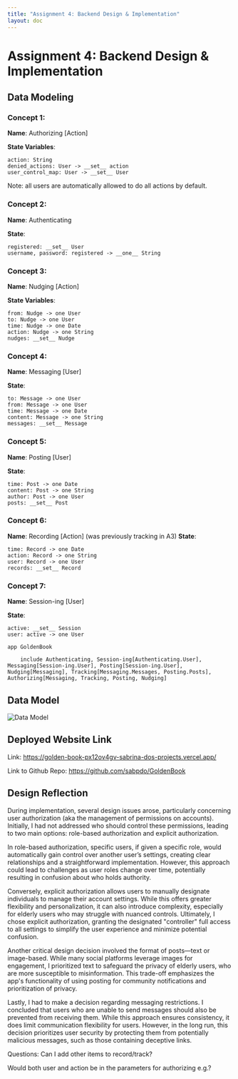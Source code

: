 ```yaml
---
title: "Assignment 4: Backend Design & Implementation"
layout: doc
---
```


# Assignment 4: Backend Design & Implementation

## Data Modeling

### Concept 1:

__Name__: Authorizing \[Action]

__State Variables__: 

    action: String
    denied_actions: User -> __set__ action
    user_control_map: User -> __set__ User

Note: all users are automatically allowed to do all actions by default.

### Concept 2: 

__Name__: Authenticating

__State__:

    registered: __set__ User
    username, password: registered -> __one__ String


### Concept 3:
__Name__: Nudging \[Action]

__State Variables__: 

    from: Nudge -> one User
    to: Nudge -> one User
    time: Nudge -> one Date
    action: Nudge -> one String
    nudges: __set__ Nudge


### Concept 4:

__Name__: Messaging \[User]

__State__:

    to: Message -> one User
    from: Message -> one User
    time: Message -> one Date
    content: Message -> one String
    messages: __set__ Message


### Concept 5:

__Name__: Posting \[User]

__State__:

    time: Post -> one Date
    content: Post -> one String
    author: Post -> one User
    posts: __set__ Post

### Concept 6: 

__Name__: Recording \[Action]
(was previously tracking in A3)
__State__:
    
    time: Record -> one Date
    action: Record -> one String
    user: Record -> one User
    records: __set__ Record

### Concept 7: 

__Name__: Session-ing \[User]

__State__:

    active: __set__ Session
    user: active -> one User

```
app GoldenBook
    
    include Authenticating, Session-ing[Authenticating.User], Messaging[Session-ing.User], Posting[Session-ing.User], Nudging[Messaging], Tracking[Messaging.Messages, Posting.Posts], Authorizing[Messaging, Tracking, Posting, Nudging]
```

## Data Model 
![Data Model](/assets/images/Assignments/DataModel.png)

## Deployed Website Link

Link: https://golden-book-px12ov4gv-sabrina-dos-projects.vercel.app/

Link to Github Repo: https://github.com/sabpdo/GoldenBook

## Design Reflection

During implementation, several design issues arose, particularly concerning user authorization (aka the management of permissions on accounts). Initially, I had not addressed who should control these permissions, leading to two main options: role-based authorization and explicit authorization.

In role-based authorization, specific users, if given a specific role, would automatically gain control over another user’s settings, creating clear relationships and a straightforward implementation. However, this approach could lead to challenges as user roles change over time, potentially resulting in confusion about who holds authority.

Conversely, explicit authorization allows users to manually designate individuals to manage their account settings. While this offers greater flexibility and personalization, it can also introduce complexity, especially for elderly users who may struggle with nuanced controls. Ultimately, I chose explicit authorization, granting the designated "controller" full access to all settings to simplify the user experience and minimize potential confusion.

Another critical design decision involved the format of posts—text or image-based. While many social platforms leverage images for engagement, I prioritized text to safeguard the privacy of elderly users, who are more susceptible to misinformation. This trade-off emphasizes the app's functionality of using posting for community notifications and  prioritization of privacy.

Lastly, I had to make a decision regarding messaging restrictions. I concluded that users who are unable to send messages should also be prevented from receiving them. While this approach ensures consistency, it does limit communication flexibility for users. However, in the long run, this decision prioritizes user security by protecting them from potentially malicious messages, such as those containing deceptive links.

Questions:
Can I add other items to record/track?

Would both user and action be in the parameters for authorizing e.g.?